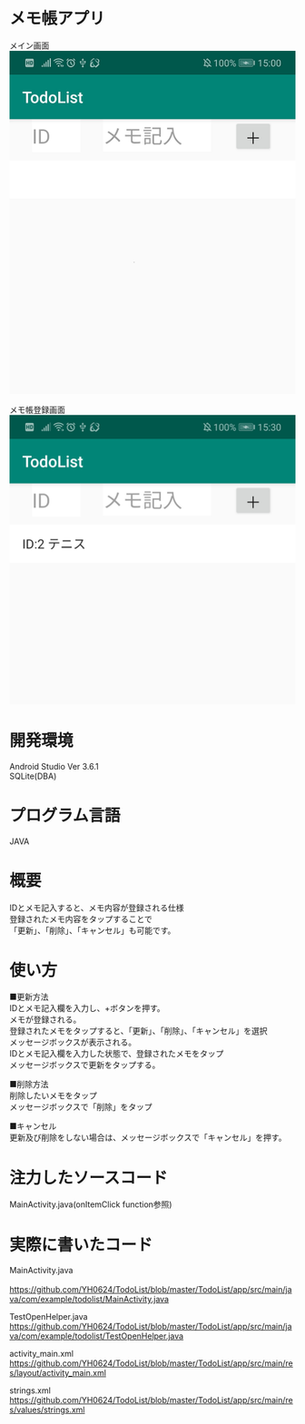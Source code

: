 # メモ帳アプリ
  メイン画面<br>
  <img src="https://github.com/YH0624/TodoList/blob/master/%E3%83%A1%E3%82%A4%E3%83%B3%E7%94%BB%E9%9D%A2.png">
  
  メモ帳登録画面<br>
  <img src="https://github.com/YH0624/TodoList/blob/master/%E3%83%A1%E3%83%A2%E5%B8%B3%E7%99%BB%E9%8C%B2.png">
  
# 開発環境<br>
  Android Studio Ver 3.6.1<br>
  SQLite(DBA)
  
# プログラム言語<br>
  JAVA
  
# 概要<br>
  IDとメモ記入すると、メモ内容が登録される仕様<br>
  登録されたメモ内容をタップすることで<br>
  「更新」、「削除」、「キャンセル」も可能です。

# 使い方<br>
  ■更新方法<br>
  IDとメモ記入欄を入力し、+ボタンを押す。<br>
  メモが登録される。<br>
  登録されたメモをタップすると、「更新」、「削除」、「キャンセル」を選択<br>
  メッセージボックスが表示される。<br>
  IDとメモ記入欄を入力した状態で、登録されたメモをタップ<br>
  メッセージボックスで更新をタップする。
  
  ■削除方法<br>
   削除したいメモをタップ<br>
   メッセージボックスで「削除」をタップ<br>
   
  ■キャンセル<br>
   更新及び削除をしない場合は、メッセージボックスで「キャンセル」を押す。
   
# 注力したソースコード<br>  
  MainActivity.java(onItemClick function参照)<br>
	
# 実際に書いたコード
  MainActivity.java<br>   
  https://github.com/YH0624/TodoList/blob/master/TodoList/app/src/main/java/com/example/todolist/MainActivity.java
  
  TestOpenHelper.java<br>
  https://github.com/YH0624/TodoList/blob/master/TodoList/app/src/main/java/com/example/todolist/TestOpenHelper.java
 
  activity_main.xml<br>
  https://github.com/YH0624/TodoList/blob/master/TodoList/app/src/main/res/layout/activity_main.xml
  
  strings.xml<br>
  https://github.com/YH0624/TodoList/blob/master/TodoList/app/src/main/res/values/strings.xml
  
  
  

